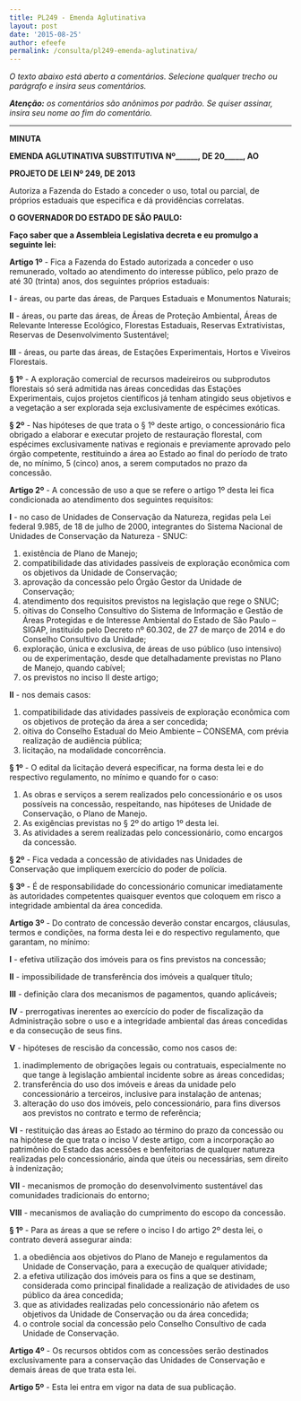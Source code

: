 ```yaml
---
title: PL249 - Emenda Aglutinativa
layout: post
date: '2015-08-25'
author: efeefe
permalink: /consulta/pl249-emenda-aglutinativa/
---
```


*O texto abaixo está aberto a comentários. Selecione qualquer trecho ou parágrafo e insira seus comentários.*

***Atenção:*** *os comentários são anônimos por padrão. Se quiser assinar, insira seu nome ao fim do comentário.*

---

**MINUTA**

**EMENDA AGLUTINATIVA SUBSTITUTIVA Nº______, DE 20_____, AO**

**PROJETO DE LEI Nº 249, DE 2013**

Autoriza a Fazenda do Estado a conceder o uso, total ou parcial, de próprios estaduais que especifica e dá providências correlatas.

**O GOVERNADOR DO ESTADO DE SÃO PAULO:**

**Faço saber que a Assembleia Legislativa decreta e eu promulgo a seguinte lei:**

**Artigo 1º** - Fica a Fazenda do Estado autorizada a conceder o uso remunerado, voltado ao atendimento do interesse público, pelo prazo de até 30 (trinta) anos, dos seguintes próprios estaduais:

**I** - áreas, ou parte das áreas, de Parques Estaduais e Monumentos Naturais;

**II** - áreas, ou parte das áreas, de Áreas de Proteção Ambiental, Áreas de Relevante Interesse Ecológico, Florestas Estaduais, Reservas Extrativistas, Reservas de Desenvolvimento Sustentável;

**III** - áreas, ou parte das áreas, de Estações Experimentais, Hortos e Viveiros Florestais.

**§ 1º** - A exploração comercial de recursos madeireiros ou subprodutos florestais só será admitida nas áreas concedidas das Estações Experimentais, cujos projetos científicos já tenham atingido seus objetivos e a vegetação a ser explorada seja exclusivamente de espécimes exóticas.

**§ 2º** - Nas hipóteses de que trata o § 1º deste artigo, o concessionário fica obrigado a elaborar e executar projeto de restauração florestal, com espécimes exclusivamente nativas e regionais e previamente aprovado pelo órgão competente, restituindo a área ao Estado ao final do período de trato de, no mínimo, 5 (cinco) anos, a serem computados no prazo da concessão.

**Artigo 2º** - A concessão de uso a que se refere o artigo 1º desta lei fica condicionada ao atendimento dos seguintes requisitos:

**I** - no caso de Unidades de Conservação da Natureza, regidas pela Lei federal 9.985, de 18 de julho de 2000, integrantes do Sistema Nacional de Unidades de Conservação da Natureza - SNUC:

1. existência de Plano de Manejo;
2. compatibilidade das atividades passíveis de exploração econômica com os objetivos da Unidade de Conservação;
3. aprovação da concessão pelo Órgão Gestor da Unidade de Conservação;
4. atendimento dos requisitos previstos na legislação que rege o SNUC;
5. oitivas do Conselho Consultivo do Sistema de Informação e Gestão de Áreas Protegidas e de Interesse Ambiental do Estado de São Paulo – SIGAP, instituído pelo Decreto nº 60.302, de 27 de março de 2014 e do Conselho Consultivo da Unidade;
6. exploração, única e exclusiva, de áreas de uso público (uso intensivo) ou de experimentação, desde que detalhadamente previstas no Plano de Manejo, quando cabível;
7. os previstos no inciso II deste artigo;

**II** - nos demais casos:

1. compatibilidade das atividades passíveis de exploração econômica com os objetivos de proteção da área a ser concedida;
2. oitiva do Conselho Estadual do Meio Ambiente – CONSEMA, com prévia realização de audiência pública;
3. licitação, na modalidade concorrência.

**§ 1º** - O edital da licitação deverá especificar, na forma desta lei e do respectivo regulamento, no mínimo e quando for o caso:

1. As obras e serviços a serem realizados pelo concessionário e os usos possíveis na concessão, respeitando, nas hipóteses de Unidade de Conservação, o Plano de Manejo.
2. As exigências previstas no § 2º do artigo 1º desta lei.
3. As atividades a serem realizadas pelo concessionário, como encargos da concessão.

**§ 2º** - Fica vedada a concessão de atividades nas Unidades de Conservação que impliquem exercício do poder de polícia.

**§ 3º** - É de responsabilidade do concessionário comunicar imediatamente às autoridades competentes quaisquer eventos que coloquem em risco a integridade ambiental da área concedida.

**Artigo 3º** - Do contrato de concessão deverão constar encargos, cláusulas, termos e condições, na forma desta lei e do respectivo regulamento, que garantam, no mínimo:

**I** - efetiva utilização dos imóveis para os fins previstos na concessão;

**II** - impossibilidade de transferência dos imóveis a qualquer título;

**III** - definição clara dos mecanismos de pagamentos, quando aplicáveis;

**IV** - prerrogativas inerentes ao exercício do poder de fiscalização da Administração sobre o uso e a integridade ambiental das áreas concedidas e da consecução de seus fins.

**V** - hipóteses de rescisão da concessão, como nos casos de:

1. inadimplemento de obrigações legais ou contratuais, especialmente no que tange à legislação ambiental incidente sobre as áreas concedidas;
2. transferência do uso dos imóveis e áreas da unidade pelo concessionário a terceiros, inclusive para instalação de antenas;
3. alteração do uso dos imóveis, pelo concessionário, para fins diversos aos previstos no contrato e termo de referência;

**VI** - restituição das áreas ao Estado ao término do prazo da concessão ou na hipótese de que trata o inciso V deste artigo, com a incorporação ao patrimônio do Estado das acessões e benfeitorias de qualquer natureza realizadas pelo concessionário, ainda que úteis ou necessárias, sem direito à indenização;

**VII** - mecanismos de promoção do desenvolvimento sustentável das comunidades tradicionais do entorno;

**VIII** - mecanismos de avaliação do cumprimento do escopo da concessão.

**§ 1º** - Para as áreas a que se refere o inciso I do artigo 2º desta lei, o contrato deverá assegurar ainda:

1. a obediência aos objetivos do Plano de Manejo e regulamentos da Unidade de Conservação, para a execução de qualquer atividade;
2. a efetiva utilização dos imóveis para os fins a que se destinam, considerada como principal finalidade a realização de atividades de uso público da área concedida;
3. que as atividades realizadas pelo concessionário não afetem os objetivos da Unidade de Conservação ou da área concedida;
4. o controle social da concessão pelo Conselho Consultivo de cada Unidade de Conservação.

**Artigo 4º** - Os recursos obtidos com as concessões serão destinados exclusivamente para a conservação das Unidades de Conservação e demais áreas de que trata esta lei.

**Artigo 5º** - Esta lei entra em vigor na data de sua publicação.